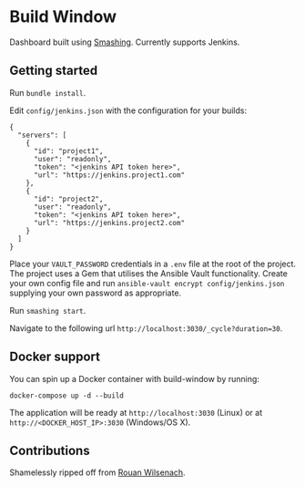# Build Window

Dashboard built using [Smashing](https://github.com/Smashing/smashing). Currently supports Jenkins.

## Getting started

Run `bundle install`.

Edit `config/jenkins.json` with the configuration for your builds:

```
{
  "servers": [
    {
      "id": "project1",
      "user": "readonly",
      "token": "<jenkins API token here>",
      "url": "https://jenkins.project1.com"
    },
    {
      "id": "project2",
      "user": "readonly",
      "token": "<jenkins API token here>",
      "url": "https://jenkins.project2.com"
    }
  ]
}
```

Place your `VAULT_PASSWORD` credentials in a `.env` file at the root of the project.
The project uses a Gem that utilises the Ansible Vault functionality.
Create your own config file and run `ansible-vault encrypt config/jenkins.json` supplying your own password as appropriate.

Run `smashing start`.

Navigate to the following url `http://localhost:3030/_cycle?duration=30`.

## Docker support

You can spin up a Docker container with build-window by running:

`docker-compose up -d --build`

The application will be ready at `http://localhost:3030` (Linux) or at `http://<DOCKER_HOST_IP>:3030` (Windows/OS X).

## Contributions

Shamelessly ripped off from [Rouan Wilsenach](https://github.com/rouanw/build-window).
